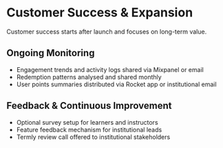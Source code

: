 # Customer Success & Expansion

Customer success starts after launch and focuses on long-term value.

## Ongoing Monitoring

- Engagement trends and activity logs shared via Mixpanel or email
- Redemption patterns analysed and shared monthly
- User points summaries distributed via Rocket app or institutional email

## Feedback & Continuous Improvement

- Optional survey setup for learners and instructors
- Feature feedback mechanism for institutional leads
- Termly review call offered to institutional stakeholders
